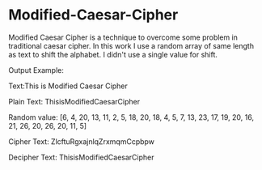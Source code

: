 # Modified-Caesar-Cipher

Modified Caesar Cipher is a technique to overcome some problem in traditional caesar cipher. In this work I use a random array of same length as text to shift the alphabet. I didn't use a single value for shift.

Output Example:

Text:This is Modified Caesar Cipher

Plain Text: ThisisModifiedCaesarCipher

Random value: [6, 4, 20, 13, 11, 2, 5, 18, 20, 18, 4, 5, 7, 13, 23, 17, 19, 20, 16, 21, 26, 20, 26, 20, 11, 5]

Cipher Text: ZlcftuRgxajnlqZrxmqmCcpbpw

Decipher Text: ThisisModifiedCaesarCipher
